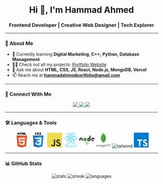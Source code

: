 <h1 align="center">Hi 👋, I'm Hammad Ahmed</h1>
<h3 align="center">Frontend Developer | Creative Web Designer | Tech Explorer</h3>

---

### 🌟 About Me
- 🌱 Currently learning **Digital Marketing, C++, Python, Database Management**  
- 👨‍💻 Check out all my projects: [Portfolio Website](https://hammadahmed-portfolioweb.vercel.app/)  
- 💬 Ask me about **HTML, CSS, JS, React, Node.js, MongoDB, Vercel**  
- 📫 Reach me at **hammadahmedportfolio@gmail.com**

---

### 🤝 Connect With Me
<p align="center">
  <a href="https://linkedin.com/in/hammadahmed-ahmed-b32117372" target="blank">
    <img src="https://img.shields.io/badge/LinkedIn-0077B5?style=for-the-badge&logo=linkedin&logoColor=white"/>
  </a>
  <a href="https://facebook.com/profile.php?id=61577936158112" target="blank">
    <img src="https://img.shields.io/badge/Facebook-1877F2?style=for-the-badge&logo=facebook&logoColor=white"/>
  </a>
  <a href="https://instagram.com/hammadahmad4526" target="blank">
    <img src="https://img.shields.io/badge/Instagram-E4405F?style=for-the-badge&logo=instagram&logoColor=white"/>
  </a>
</p>

---

### 🛠️ Languages & Tools
<p align="center">
  <img src="https://raw.githubusercontent.com/devicons/devicon/master/icons/html5/html5-original-wordmark.svg" alt="html5" width="50"/>
  <img src="https://raw.githubusercontent.com/devicons/devicon/master/icons/css3/css3-original-wordmark.svg" alt="css3" width="50"/>
  <img src="https://raw.githubusercontent.com/devicons/devicon/master/icons/javascript/javascript-original.svg" alt="javascript" width="50"/>
  <img src="https://raw.githubusercontent.com/devicons/devicon/master/icons/react/react-original-wordmark.svg" alt="react" width="50"/>
  <img src="https://raw.githubusercontent.com/devicons/devicon/master/icons/nodejs/nodejs-original-wordmark.svg" alt="nodejs" width="50"/>
  <img src="https://raw.githubusercontent.com/devicons/devicon/master/icons/mongodb/mongodb-original-wordmark.svg" alt="mongodb" width="50"/>
  <img src="https://www.vectorlogo.zone/logos/tailwindcss/tailwindcss-icon.svg" alt="tailwind" width="50"/>
  <img src="https://raw.githubusercontent.com/devicons/devicon/master/icons/typescript/typescript-original.svg" alt="typescript" width="50"/>
</p>

---

### 📊 GitHub Stats
<p align="center">
  <img src="https://github-readme-stats.vercel.app/api?username=hammadahmed4526&show_icons=true&theme=radical" alt="stats" />
  <img src="https://github-readme-streak-stats.herokuapp.com/?user=hammadahmed4526&theme=radical" alt="streak"/>
  <img src="https://github-readme-stats.vercel.app/api/top-langs?username=hammadahmed4526&show_icons=true&locale=en&layout=compact&theme=radical" alt="languages"/>
</p>
